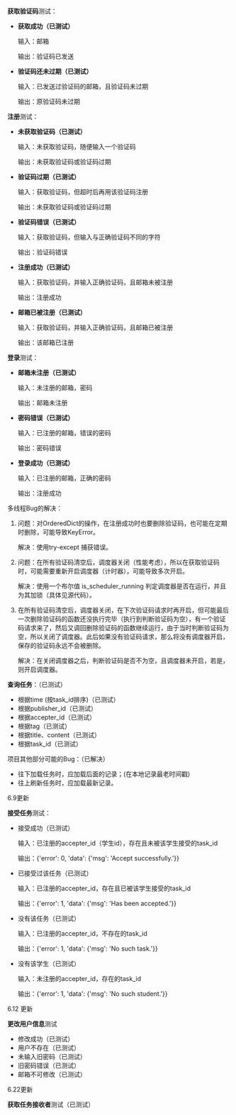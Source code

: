 **获取验证码**测试：

- **获取成功（已测试）**

  输入：邮箱

  输出：验证码已发送

- **验证码还未过期（已测试）**

  输入：已发送过验证码的邮箱，且验证码未过期

  输出：原验证码未过期

**注册**测试：

- **未获取验证码（已测试）**

  输入：未获取验证码，随便输入一个验证码

  输出：未获取验证码或验证码过期

- **验证码过期（已测试）**

  输入：获取验证码，但超时后再用该验证码注册

  输出：未获取验证码或验证码过期

- **验证码错误（已测试）**

  输入：获取验证码，但输入与正确验证码不同的字符

  输出：验证码错误

- **注册成功（已测试）**

  输入：获取验证码，并输入正确验证码，且邮箱未被注册

  输出：注册成功

- **邮箱已被注册（已测试）**

  输入：获取验证码，并输入正确验证码，且邮箱已被注册

  输出：该邮箱已注册

**登录**测试：

- **邮箱未注册（已测试）**

  输入：未注册的邮箱，密码

  输出：邮箱未注册

- **密码错误（已测试）**

  输入：已注册的邮箱，错误的密码

  输出：密码错误

- **登录成功（已测试）**

  输入：已注册的邮箱，正确的密码

  输出：注册成功



多线程Bug的解决：

1. 问题：对OrderedDict的操作，在注册成功时也要删除验证码，也可能在定期时删除，可能导致KeyError。

   解决：使用try-except 捕获错误。

2. 问题：在所有验证码清空后，调度器关闭（性能考虑），所以在获取验证码时，可能需要重新开启调度器（计时器），可能导致多次开启。

   解决：使用一个布尔值 is_scheduler_running 判定调度器是否在运行，并且为其加锁（具体见源代码）。

3. 在所有验证码清空后，调度器关闭，在下次验证码请求时再开启，但可能最后一次删除验证码的函数还没执行完毕（执行到判断验证码为空），有一个验证码请求来了，然后又调回删除验证码的函数继续运行，由于当时判断验证码为空，所以关闭了调度器。此后如果没有验证码请求，那么将没有调度器开启，保存的验证码永远不会被删除。

   解决：在关闭调度器之后，判断验证码是否不为空，且调度器未开启，若是，则开启调度器。



**查询任务**：（已测试）

- 根据time (按task_id排序)（已测试）
- 根据publisher_id（已测试）
- 根据accepter_id（已测试）
- 根据tag（已测试）
- 根据title、content（已测试）
- 根据task_id（已测试）



项目其他部分可能的Bug：（已解决）

- 往下加载任务时，应加载后面的记录；(在本地记录最老时间戳)
- 往上刷新任务时，应加载最新记录。



6.9更新

**接受任务**测试：

- 接受成功（已测试）

  输入：已注册的accepter_id（学生id），存在且未被该学生接受的task_id

  输出：{'error': 0, 'data': {'msg': 'Accept successfully.'}}

- 已接受过该任务（已测试）

  输入：已注册的accepter_id，存在且已被该学生接受的task_id

  输出：{'error': 1, 'data': {'msg': 'Has been accepted.'}}

- 没有该任务（已测试）

  输入：已注册的accepter_id，不存在的task_id

  输出：{'error': 1, 'data': {'msg': 'No such task.'}}

- 没有该学生（已测试）

  输入：未注册的accepter_id，存在的task_id

  输出：{'error': 1, 'data': {'msg': 'No such student.'}}



6.12 更新

**更改用户信息**测试

- 修改成功（已测试）
- 用户不存在（已测试）
- 未输入旧密码（已测试）
- 旧密码错误（已测试）
- 邮箱不可修改（已测试）



6.22更新

**获取任务接收者**测试（已测试）